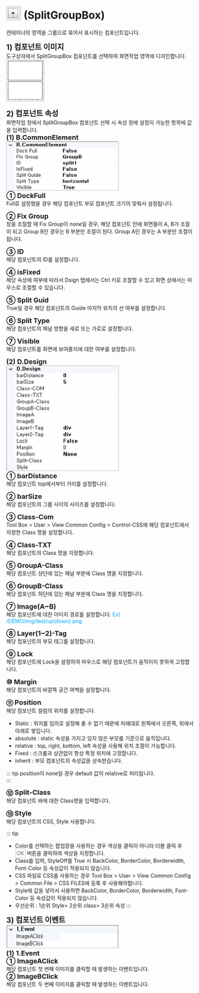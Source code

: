 # <img src="../../.vuepress/public/documentation/view-designer/Structure/Tool_Box/SplitGroupBox.png" style="position: relative;top: 5px;" width="40" height="40"> (SplitGroupBox)
컨테이너의 영역을 그룹으로 묶어서 표시하는 컴포넌트입니다.<br/>

<b class="font20"> 1) 컴포넌트 이미지 </b> <br/>
도구상자에서 SplitGroupBox 컴포넌트를 선택하여 화면작업 영역에 디자인합니다. <br/>
<img src="../../.vuepress/public/documentation/view-designer/SplitGroupBox/SplitGroupBox_Image.png" class="boxBorder" width="100" height="110"> <br/>

<b class="font20"> 2) 컴포넌트 속성 </b> <br/>
화면작업 창에서 SplitGroupBox 컴포넌트 선택 시 속성 창에 설정이 가능한 항목에 값을 입력합니다. <br/>
<b class="font18"> (1) B.CommonElement </b> <br/>
<img src="../../.vuepress/public/documentation/view-designer/SplitGroupBox/SplitGroupBox_CommonElement.png"  class="boxBorder" width="300" height="130"/> <br/>
<b class="font18"> ① DockFull </b> <br/>
Full로 설정했을 경우 해당 컴포넌트 부모 컴포넌트 크기의 맞춰서 설정됩니다. 

<b class="font18"> ② Fix Group </b> <br/>
창을 조절할 때 Fix Group이 none일 경우, 해당 컴포넌트 안에 화면들이 A, B가 조절이 되고 Group B인 경우는 B 부분만 조절이 된다. Group A인 경우는 A 부분만 조절이 됩니다.  

<b class="font18"> ③ ID </b> <br/>
해당 컴포넌트의 ID를 설정합니다.  

<b class="font18"> ④ isFixed </b> <br/>
해당 속성에 여부에 따라서 Dsign 탭에서는 Ctrl 키로 조절할 수 있고 화면 상에서는 마우스로 조절할 수 있습니다. 

<b class="font18"> ⑤ Split Guid </b> <br/>
True일 경우 해당 컴포넌트의 Guide 마지막 위치의 선 여부를 설정합니다. 

<b class="font18"> ⑥ Split Type </b> <br/>
해당 컴포넌트의 패널 방향을 세로 또는 가로로 설정합니다. 

<b class="font18"> ⑦ Visible </b> <br/>
해당 컴포넌트를 화면에 보여줄지에 대한 여부를 설정합니다. <br/>

<b class="font18"> (2) D.Design </b> <br/>
<img src="../../.vuepress/public/documentation/view-designer/SplitGroupBox/SplitGroupBox_Design.png"  class="boxBorder" width="300" height="280"/> <br/>
<b class="font18"> ① barDistance </b> <br/>
해당 컴포넌트 top에서부터 거리를 설정합니다. 

<b class="font18"> ② barSize </b> <br/>
해당 컴포넌트의 그룹 사이의 사이즈를 설정합니다.  

<b class="font18"> ③ Class-Com </b> <br/>
Tool Box > User > View Common Config > Control-CSS에 해당 컴포넌트에서 지정한 Class 명을 설정합니다. 

<b class="font18"> ④ Class-TXT </b> <br/>
해당 컴포넌트의 Class 명을 지정합니다. 

<b class="font18"> ⑤ GroupA-Class </b> <br/>
해당 컴포넌트 상단에 있는 패널 부분에 Class 명을 지정합니다. 

<b class="font18"> ⑥ GroupB-Class </b> <br/>
해당 컴포넌트 하단에 있는 패널 부분에 Class 명을 지정합니다. 

<b class="font18"> ⑦ Image(A~B) </b> <br/>
해당 컴포넌트에 대한 이미지 경로를 설정합니다. <span class="spanEx">Ex) /DEMO/img/test/up(down).png </span> <br/>

<b class="font18"> ⑧ Layer(1~2)-Tag </b> <br/>
해당 컴포넌트의 부모 태그를 설정합니다. 

<b class="font18"> ⑨ Lock </b> <br/>
해당 컴포넌트에 Lock을 설정하여 마우스로 해당 컴포넌트가 움직이지 못하게 고정합니다. 

<b class="font18"> ⑩ Margin </b> <br/>
해당 컴포넌트의 바깥쪽 공간 여백을 설정합니다. <br/>

<b class="font18"> ⑪ Position </b> <br/>
해당 컴포넌트 컬럼의 위치를 설정합니다.  <br/>
- Static : 위치를 임의로 설정해 줄 수 없기 때문에 차례대로 왼쪽에서 오른쪽, 위에서 아래로 쌓입니다.
- absolute : static 속성을 가지고 있지 않은 부모를 기준으로 움직입니다.
- relative : top, right, bottom, left 속성을 사용해 위치 조절이 가능합니다.
- Fixed : 스크롤과 상관없이 항상 특정 위치에 고정합니다.
- inherit : 부모 컴포넌트의 속성값을 상속받습니다.
<!-- Remark -->
::: tip <Badge type="tip" text="Remark" vertical="middle" /> 
position이 none일 경우 default 값이 relative로 처리됩니다. <br/>
:::
<!-- -->

<b class="font18"> ⑫ Split-Class </b> <br/>
해당 컴포넌트 바에 대한 Class명을 입력합니다. <br/>

<b class="font18"> ⑬ Style </b> <br/>
해당 컴포넌트의 CSS, Style 사용합니다. <br/> 

<!-- Remark -->
::: tip <Badge type="tip" text="Remark" vertical="middle" /> 
- Color를 선택하는 팝업창을 사용하는 경우 색상을 클릭이 아니라 더블 클릭 후 <span class="spanBtn">OK</span> 버튼을 클릭하여 색상을 지정합니다.
- Class를 입력, StyleOff를 True 시 BackColor, BorderColor, Borderwidth, Font-Color 등 속성값이 적용되지 않습니다.
- CSS 파일로 CSS를 사용하는 경우 Tool Box > User > View Common Config > Common File > CSS FILES에 등록 후 사용해야합니다.
- Style에 값을 넣어서 사용하면 BackColor, BorderColor, Borderwidth, Font-Color 등 속성값이 적용되지 않습니다.
- 우선순위 : 1순위 Style> 2순위 class> 3순위 속성
:::
<!-- -->

<b class="font20"> 3) 컴포넌트 이벤트 </b> <br/>
<img src="../../.vuepress/public/documentation/view-designer/SplitGroupBox/SplitGroupBox_Event.png"  class="boxBorder" width="300" height="60"/> <br/> 
<b class="font18"> (1) 1.Event </b> <br/>
<b class="font18"> ① ImageAClick </b> <br/>
해당 컴포넌트 첫 번째 이미지를 클릭할 때 발생하는 이벤트입니다. <br/>
<b class="font18"> ② ImageBClick </b> <br/>
해당 컴포넌트 두 번째 이미지를 클릭할 때 발생하는 이벤트입니다. <br/> 


<style type='text/css'>
  [class*="boxBorder"] { border: 1px solid #bbb; }
  [class*="font20"] { font-size: 20px }
  [class*="font18"] { font-size: 18px }
  [class="spanBtn"] { border: 1px solid #bbb;border-radius: 4px;padding: 3px;background:white; color:dimgrey; }
  [class="spanEx"] { color: #00a4ff; }
</style>